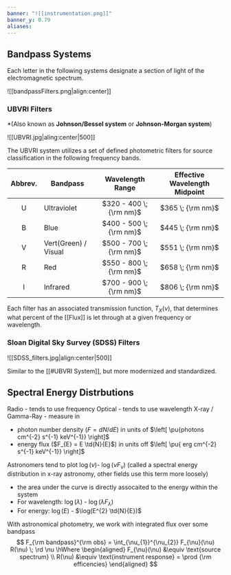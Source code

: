 ```yaml
---
banner: "![[instrumentation.png]]"
banner_y: 0.79
aliases:
---
```

## Bandpass Systems

Each letter in the following systems designate a section of light of the electromagnetic spectrum.

![[bandpassFilters.png|align:center]]

### UBVRI Filters
*(Also known as **Johnson/Bessel system** or **Johnson-Morgan system**)

![[UBVRI.jpg|aling:center|500]]

The UBVRI system utilizes a set of defined photometric filters for source classification in the following frequency bands.

| Abbrev. | Bandpass             |    Wavelength Range     | Effective Wavelength Midpoint |
|:-------:| -------------------- |:-----------------------:|:-----------------------------:|
|    U    | Ultraviolet          | $320 - 400 \; {\rm nm}$ |       $365 \; {\rm nm}$       |
|    B    | Blue                 | $400 - 500 \; {\rm nm}$ |       $445 \; {\rm nm}$       |
|    V    | Vert(Green) / Visual | $500 - 700 \; {\rm nm}$ |       $551 \; {\rm nm}$       |
|    R    | Red                  | $550 - 800 \; {\rm nm}$ |       $658 \; {\rm nm}$       |
|    I    | Infrared             | $700 - 900 \; {\rm nm}$ |       $806 \; {\rm nm}$       |

Each filter has an associated transmission function, $T_{X}(\nu)$, that determines what percent of the [[Flux]] is let through at a given frequency or wavelength.

### Sloan Digital Sky Survey (SDSS) Filters

![[SDSS_filters.jpg|align:center|500]]

Similar to the [[#UBVRI System]], but more modernized and standardized. 


## Spectral Energy Distrbutions

Radio - tends to use frequency
Optical - tends to use wavelength
X-ray / Gamma-Ray - measure in
- photon number density ($F = dN/dE$) in units of $\left[ \pu{photons cm^{-2} s^{-1} keV^{-1}} \right]$
- energy flux ($F_{E} = E \td{N}{E}$) in units off $\left[ \pu{ erg cm^{-2} s^{-1} keV^{-1}} \right]$

Astronomers tend to plot $\log(\nu)$- $\log(\nu F_{\nu})$  (called a spectral energy distribution in x-ray astronomy, other fields use this term more loosely)
- the area under the curve is directly assocaited to the energy within the system
- For wavelength:  $\log(\lambda)$ - $\log(\lambda F_{\lambda})$ 
- For energy:  $\log(E)$ - $\log(E^{2} \td{N}{E})$

With astronomical photometry, we work with integrated flux over some bandpass
$$
F_{\rm bandpass}^{\rm obs} = \int_{\nu_{1}}^{\nu_{2}} F_{\nu}(\nu) R(\nu) \; \rd \nu 
\hWhere 
\begin{aligned}
	F_{\nu}(\nu) &\equiv \text{source spectrum} \\
	R(\nu) &\equiv \text{instrument response} = \prod {\rm efficencies}
\end{aligned}
$$
